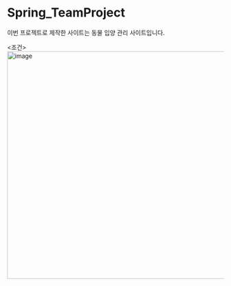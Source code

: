 # Spring_TeamProject

이번 프로젝트로 제작한 사이트는 동물 입양 관리 사이트입니다.

<조건>
<img width="528" alt="image" src="https://user-images.githubusercontent.com/103620720/206895530-43a6da55-46e6-42a0-8915-9c62760cc3ac.png">
